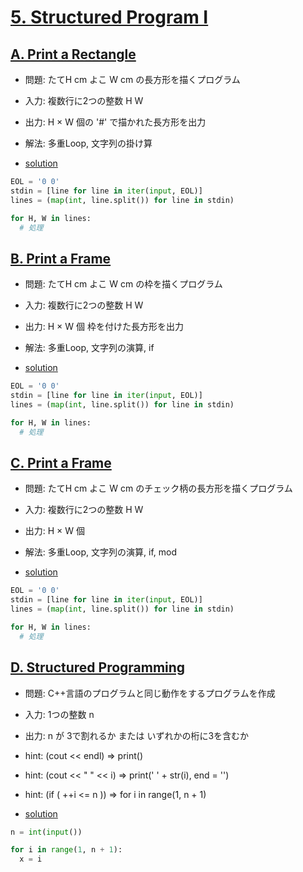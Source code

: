 # [5.  Structured Program I ](https://onlinejudge.u-aizu.ac.jp/courses/lesson/2/ITP1/5)

## [A. Print a Rectangle ](https://onlinejudge.u-aizu.ac.jp/courses/lesson/2/ITP1/5/ITP1_5_A)

- 問題: たてH cm よこ W cm の長方形を描くプログラム
- 入力: 複数行に2つの整数 H W
- 出力: H × W 個の '#' で描かれた長方形を出力
- 解法: 多重Loop, 文字列の掛け算

- [solution](https://onlinejudge.u-aizu.ac.jp/solutions/problem/ITP1_5_A)

```py
EOL = '0 0'
stdin = [line for line in iter(input, EOL)]
lines = (map(int, line.split()) for line in stdin)

for H, W in lines:
  # 処理

```
## [B. Print a Frame ](https://onlinejudge.u-aizu.ac.jp/courses/lesson/2/ITP1/5/ITP1_5_B)

- 問題: たてH cm よこ W cm の枠を描くプログラム
- 入力: 複数行に2つの整数 H W
- 出力: H × W 個 枠を付けた長方形を出力
- 解法: 多重Loop, 文字列の演算, if

- [solution](https://onlinejudge.u-aizu.ac.jp/solutions/problem/ITP1_5_B)

```py
EOL = '0 0'
stdin = [line for line in iter(input, EOL)]
lines = (map(int, line.split()) for line in stdin)

for H, W in lines:
  # 処理

```

## [C. Print a Frame ](https://onlinejudge.u-aizu.ac.jp/courses/lesson/2/ITP1/5/ITP1_5_C)

- 問題: たてH cm よこ W cm のチェック柄の長方形を描くプログラム
- 入力: 複数行に2つの整数 H W
- 出力: H × W 個 
- 解法: 多重Loop, 文字列の演算, if, mod

- [solution](https://onlinejudge.u-aizu.ac.jp/solutions/problem/ITP1_5_C)

```py
EOL = '0 0'
stdin = [line for line in iter(input, EOL)]
lines = (map(int, line.split()) for line in stdin)

for H, W in lines:
  # 処理

```

## [D. Structured Programming ](https://onlinejudge.u-aizu.ac.jp/courses/lesson/2/ITP1/5/ITP1_5_D)

- 問題: C++言語のプログラムと同じ動作をするプログラムを作成
- 入力: 1つの整数 n
- 出力: n が 3で割れるか または いずれかの桁に3を含むか
- hint: (cout << endl) => print()
- hint: (cout << " " << i) => print(' ' + str(i), end = '')
- hint: (if ( ++i <= n )) => for i in range(1, n + 1) 

- [solution](https://onlinejudge.u-aizu.ac.jp/solutions/problem/ITP1_5_D)

```py
n = int(input())

for i in range(1, n + 1):
  x = i

```

